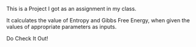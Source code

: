 This is a Project I got as an assignment in my class.

It calculates the value of Entropy and Gibbs Free Energy, when given the values of appropriate parameters as inputs.

Do Check It Out!
